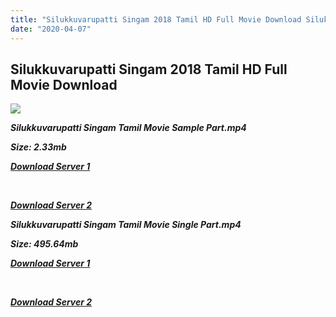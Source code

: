 ```yaml
---
title: "Silukkuvarupatti Singam 2018 Tamil HD Full Movie Download Silukkuvarupatti Singam Tamil HD Movie Download"
date: "2020-04-07"
---
```


## Silukkuvarupatti Singam 2018 Tamil HD Full Movie Download

![](https://images.moviebuff.com/177adff6-9e30-4b3f-8dd6-bdc185b12854?w=1000)

**_Silukkuvarupatti Singam Tamil Movie Sample Part.mp4_**

**_Size: 2.33mb_**

**_[Download Server 1](http://b8.wetransfer.vip/files/Tamil{dd491190c7c44e72d5bc6265d8d28d52dc406d5dbea1734fee0f652b09d71bf7}20Movies/Tamil{dd491190c7c44e72d5bc6265d8d28d52dc406d5dbea1734fee0f652b09d71bf7}202018{dd491190c7c44e72d5bc6265d8d28d52dc406d5dbea1734fee0f652b09d71bf7}20Movies/Silukkuvarupatti{dd491190c7c44e72d5bc6265d8d28d52dc406d5dbea1734fee0f652b09d71bf7}20Singam{dd491190c7c44e72d5bc6265d8d28d52dc406d5dbea1734fee0f652b09d71bf7}20(2018)/Silukkuvarupatti{dd491190c7c44e72d5bc6265d8d28d52dc406d5dbea1734fee0f652b09d71bf7}20Singam{dd491190c7c44e72d5bc6265d8d28d52dc406d5dbea1734fee0f652b09d71bf7}20(2018){dd491190c7c44e72d5bc6265d8d28d52dc406d5dbea1734fee0f652b09d71bf7}20HDRip/Silukkuvarupatti{dd491190c7c44e72d5bc6265d8d28d52dc406d5dbea1734fee0f652b09d71bf7}20Singam{dd491190c7c44e72d5bc6265d8d28d52dc406d5dbea1734fee0f652b09d71bf7}20(2018){dd491190c7c44e72d5bc6265d8d28d52dc406d5dbea1734fee0f652b09d71bf7}20Sample{dd491190c7c44e72d5bc6265d8d28d52dc406d5dbea1734fee0f652b09d71bf7}20(640x360).mp4)_**

**_[  
](http://b8.wetransfer.vip/files/Tamil{dd491190c7c44e72d5bc6265d8d28d52dc406d5dbea1734fee0f652b09d71bf7}20Movies/Tamil{dd491190c7c44e72d5bc6265d8d28d52dc406d5dbea1734fee0f652b09d71bf7}202018{dd491190c7c44e72d5bc6265d8d28d52dc406d5dbea1734fee0f652b09d71bf7}20Movies/Silukkuvarupatti{dd491190c7c44e72d5bc6265d8d28d52dc406d5dbea1734fee0f652b09d71bf7}20Singam{dd491190c7c44e72d5bc6265d8d28d52dc406d5dbea1734fee0f652b09d71bf7}20(2018)/Silukkuvarupatti{dd491190c7c44e72d5bc6265d8d28d52dc406d5dbea1734fee0f652b09d71bf7}20Singam{dd491190c7c44e72d5bc6265d8d28d52dc406d5dbea1734fee0f652b09d71bf7}20(2018){dd491190c7c44e72d5bc6265d8d28d52dc406d5dbea1734fee0f652b09d71bf7}20HDRip/Silukkuvarupatti{dd491190c7c44e72d5bc6265d8d28d52dc406d5dbea1734fee0f652b09d71bf7}20Singam{dd491190c7c44e72d5bc6265d8d28d52dc406d5dbea1734fee0f652b09d71bf7}20(2018){dd491190c7c44e72d5bc6265d8d28d52dc406d5dbea1734fee0f652b09d71bf7}20Sample{dd491190c7c44e72d5bc6265d8d28d52dc406d5dbea1734fee0f652b09d71bf7}20(640x360).mp4)_**

**_[Download Server 2](http://b8.wetransfer.vip/files/Tamil{dd491190c7c44e72d5bc6265d8d28d52dc406d5dbea1734fee0f652b09d71bf7}20Movies/Tamil{dd491190c7c44e72d5bc6265d8d28d52dc406d5dbea1734fee0f652b09d71bf7}202018{dd491190c7c44e72d5bc6265d8d28d52dc406d5dbea1734fee0f652b09d71bf7}20Movies/Silukkuvarupatti{dd491190c7c44e72d5bc6265d8d28d52dc406d5dbea1734fee0f652b09d71bf7}20Singam{dd491190c7c44e72d5bc6265d8d28d52dc406d5dbea1734fee0f652b09d71bf7}20(2018)/Silukkuvarupatti{dd491190c7c44e72d5bc6265d8d28d52dc406d5dbea1734fee0f652b09d71bf7}20Singam{dd491190c7c44e72d5bc6265d8d28d52dc406d5dbea1734fee0f652b09d71bf7}20(2018){dd491190c7c44e72d5bc6265d8d28d52dc406d5dbea1734fee0f652b09d71bf7}20HDRip/Silukkuvarupatti{dd491190c7c44e72d5bc6265d8d28d52dc406d5dbea1734fee0f652b09d71bf7}20Singam{dd491190c7c44e72d5bc6265d8d28d52dc406d5dbea1734fee0f652b09d71bf7}20(2018){dd491190c7c44e72d5bc6265d8d28d52dc406d5dbea1734fee0f652b09d71bf7}20Sample{dd491190c7c44e72d5bc6265d8d28d52dc406d5dbea1734fee0f652b09d71bf7}20(640x360).mp4)_**

**_Silukkuvarupatti Singam Tamil Movie Single Part.mp4_**

**_Size: 495.64mb_**

**_[Download Server 1](http://b8.wetransfer.vip/files/Tamil{dd491190c7c44e72d5bc6265d8d28d52dc406d5dbea1734fee0f652b09d71bf7}20Movies/Tamil{dd491190c7c44e72d5bc6265d8d28d52dc406d5dbea1734fee0f652b09d71bf7}202018{dd491190c7c44e72d5bc6265d8d28d52dc406d5dbea1734fee0f652b09d71bf7}20Movies/Silukkuvarupatti{dd491190c7c44e72d5bc6265d8d28d52dc406d5dbea1734fee0f652b09d71bf7}20Singam{dd491190c7c44e72d5bc6265d8d28d52dc406d5dbea1734fee0f652b09d71bf7}20(2018)/Silukkuvarupatti{dd491190c7c44e72d5bc6265d8d28d52dc406d5dbea1734fee0f652b09d71bf7}20Singam{dd491190c7c44e72d5bc6265d8d28d52dc406d5dbea1734fee0f652b09d71bf7}20(2018){dd491190c7c44e72d5bc6265d8d28d52dc406d5dbea1734fee0f652b09d71bf7}20HDRip/Silukkuvarupatti{dd491190c7c44e72d5bc6265d8d28d52dc406d5dbea1734fee0f652b09d71bf7}20Singam{dd491190c7c44e72d5bc6265d8d28d52dc406d5dbea1734fee0f652b09d71bf7}20(2018){dd491190c7c44e72d5bc6265d8d28d52dc406d5dbea1734fee0f652b09d71bf7}20Single{dd491190c7c44e72d5bc6265d8d28d52dc406d5dbea1734fee0f652b09d71bf7}20Part{dd491190c7c44e72d5bc6265d8d28d52dc406d5dbea1734fee0f652b09d71bf7}20(640x360).mp4)_**

**_[  
](http://b8.wetransfer.vip/files/Tamil{dd491190c7c44e72d5bc6265d8d28d52dc406d5dbea1734fee0f652b09d71bf7}20Movies/Tamil{dd491190c7c44e72d5bc6265d8d28d52dc406d5dbea1734fee0f652b09d71bf7}202018{dd491190c7c44e72d5bc6265d8d28d52dc406d5dbea1734fee0f652b09d71bf7}20Movies/Silukkuvarupatti{dd491190c7c44e72d5bc6265d8d28d52dc406d5dbea1734fee0f652b09d71bf7}20Singam{dd491190c7c44e72d5bc6265d8d28d52dc406d5dbea1734fee0f652b09d71bf7}20(2018)/Silukkuvarupatti{dd491190c7c44e72d5bc6265d8d28d52dc406d5dbea1734fee0f652b09d71bf7}20Singam{dd491190c7c44e72d5bc6265d8d28d52dc406d5dbea1734fee0f652b09d71bf7}20(2018){dd491190c7c44e72d5bc6265d8d28d52dc406d5dbea1734fee0f652b09d71bf7}20HDRip/Silukkuvarupatti{dd491190c7c44e72d5bc6265d8d28d52dc406d5dbea1734fee0f652b09d71bf7}20Singam{dd491190c7c44e72d5bc6265d8d28d52dc406d5dbea1734fee0f652b09d71bf7}20(2018){dd491190c7c44e72d5bc6265d8d28d52dc406d5dbea1734fee0f652b09d71bf7}20Single{dd491190c7c44e72d5bc6265d8d28d52dc406d5dbea1734fee0f652b09d71bf7}20Part{dd491190c7c44e72d5bc6265d8d28d52dc406d5dbea1734fee0f652b09d71bf7}20(640x360).mp4)_**

**_[Download Server 2](http://b8.wetransfer.vip/files/Tamil{dd491190c7c44e72d5bc6265d8d28d52dc406d5dbea1734fee0f652b09d71bf7}20Movies/Tamil{dd491190c7c44e72d5bc6265d8d28d52dc406d5dbea1734fee0f652b09d71bf7}202018{dd491190c7c44e72d5bc6265d8d28d52dc406d5dbea1734fee0f652b09d71bf7}20Movies/Silukkuvarupatti{dd491190c7c44e72d5bc6265d8d28d52dc406d5dbea1734fee0f652b09d71bf7}20Singam{dd491190c7c44e72d5bc6265d8d28d52dc406d5dbea1734fee0f652b09d71bf7}20(2018)/Silukkuvarupatti{dd491190c7c44e72d5bc6265d8d28d52dc406d5dbea1734fee0f652b09d71bf7}20Singam{dd491190c7c44e72d5bc6265d8d28d52dc406d5dbea1734fee0f652b09d71bf7}20(2018){dd491190c7c44e72d5bc6265d8d28d52dc406d5dbea1734fee0f652b09d71bf7}20HDRip/Silukkuvarupatti{dd491190c7c44e72d5bc6265d8d28d52dc406d5dbea1734fee0f652b09d71bf7}20Singam{dd491190c7c44e72d5bc6265d8d28d52dc406d5dbea1734fee0f652b09d71bf7}20(2018){dd491190c7c44e72d5bc6265d8d28d52dc406d5dbea1734fee0f652b09d71bf7}20Single{dd491190c7c44e72d5bc6265d8d28d52dc406d5dbea1734fee0f652b09d71bf7}20Part{dd491190c7c44e72d5bc6265d8d28d52dc406d5dbea1734fee0f652b09d71bf7}20(640x360).mp4)_**
